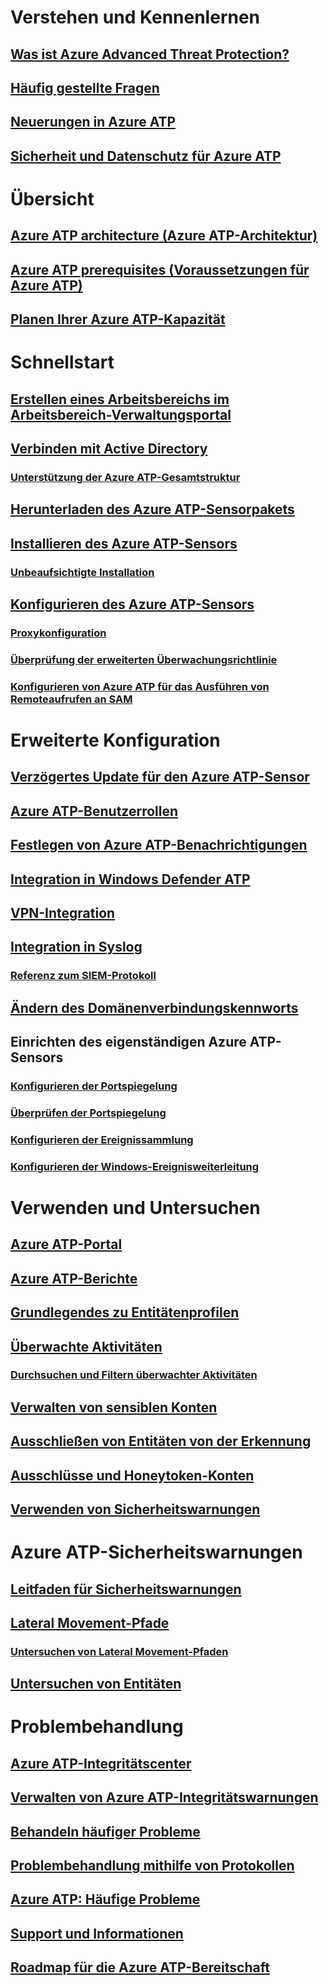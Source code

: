 # Verstehen und Kennenlernen
## [Was ist Azure Advanced Threat Protection?](what-is-atp.md)
## [Häufig gestellte Fragen](atp-technical-faq.md)
## [Neuerungen in Azure ATP](atp-whats-new.md)
## [Sicherheit und Datenschutz für Azure ATP](atp-privacy-compliance.md)
# Übersicht
## [Azure ATP architecture (Azure ATP-Architektur)](atp-architecture.md)
## [Azure ATP prerequisites (Voraussetzungen für Azure ATP)](atp-prerequisites.md)
## [Planen Ihrer Azure ATP-Kapazität](atp-capacity-planning.md)
# Schnellstart
## [Erstellen eines Arbeitsbereichs im Arbeitsbereich-Verwaltungsportal](install-atp-step1.md)
## [Verbinden mit Active Directory](install-atp-step2.md)
### [Unterstützung der Azure ATP-Gesamtstruktur](atp-multi-forest.md)
## [Herunterladen des Azure ATP-Sensorpakets](install-atp-step3.md)
## [Installieren des Azure ATP-Sensors](install-atp-step4.md)
### [Unbeaufsichtigte Installation](ATP-silent-installation.md)
## [Konfigurieren des Azure ATP-Sensors](install-atp-step5.md)
### [Proxykonfiguration](configure-proxy.md)
### [Überprüfung der erweiterten Überwachungsrichtlinie](atp-advanced-audit-policy.md)
### [Konfigurieren von Azure ATP für das Ausführen von Remoteaufrufen an SAM](install-atp-step8-samr.md)
# Erweiterte Konfiguration
## [Verzögertes Update für den Azure ATP-Sensor](sensor-update.md)
## [Azure ATP-Benutzerrollen](atp-role-groups.md)
## [Festlegen von Azure ATP-Benachrichtigungen](notifications.md)
## [Integration in Windows Defender ATP](integrate-wd-atp.md)
## [VPN-Integration](install-atp-step6-vpn.md)
## [Integration in Syslog](setting-syslog.md)
### [Referenz zum SIEM-Protokoll](cef-format-sa.md)
## [Ändern des Domänenverbindungskennworts](modifying-atp-config-dcpassword.md)
## Einrichten des eigenständigen Azure ATP-Sensors
### [Konfigurieren der Portspiegelung](configure-port-mirroring.md)
### [Überprüfen der Portspiegelung](validate-port-mirroring.md)
### [Konfigurieren der Ereignissammlung](configure-event-collection.md)
### [Konfigurieren der Windows-Ereignisweiterleitung](configure-event-forwarding.md)
# Verwenden und Untersuchen
## [Azure ATP-Portal](workspace-portal.md)
## [Azure ATP-Berichte](reports.md)
## [Grundlegendes zu Entitätenprofilen](entity-profiles.md)
## [Überwachte Aktivitäten](monitored-activities.md)
### [Durchsuchen und Filtern überwachter Aktivitäten](atp-activities-search.md)
## [Verwalten von sensiblen Konten](sensitive-accounts.md)
## [Ausschließen von Entitäten von der Erkennung](excluding-entities-from-detections.md)
## [Ausschlüsse und Honeytoken-Konten](install-atp-step7.md)
## [Verwenden von Sicherheitswarnungen](working-with-suspicious-activities.md)
# Azure ATP-Sicherheitswarnungen
## [Leitfaden für Sicherheitswarnungen](suspicious-activity-guide.md)
## [Lateral Movement-Pfade](use-case-lateral-movement-path.md)
### [Untersuchen von Lateral Movement-Pfaden](investigate-lateral-movement-path.md)
## [Untersuchen von Entitäten](investigate-entity.md)
# Problembehandlung
## [Azure ATP-Integritätscenter](atp-health-center.md)
## [Verwalten von Azure ATP-Integritätswarnungen](monitoring-alerts.md)
## [Behandeln häufiger Probleme](troubleshooting-atp-known-issues.md)
## [Problembehandlung mithilfe von Protokollen](troubleshooting-atp-using-logs.md)
## [Azure ATP: Häufige Probleme](known-issues.md)
## [Support und Informationen](atp-support.md)
## [Roadmap für die Azure ATP-Bereitschaft](atp-resources.md)